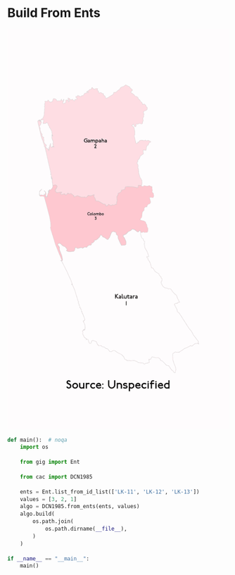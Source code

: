 # Build From Ents

<p  align="center">
    <img src="https://raw.githubusercontent.com/nuuuwan/continuous_area_cartograms/main/examples/build_from_ents/animated.gif" alt="alt" />
</p>

```python
def main():  # noqa
    import os

    from gig import Ent

    from cac import DCN1985

    ents = Ent.list_from_id_list(['LK-11', 'LK-12', 'LK-13'])
    values = [3, 2, 1]
    algo = DCN1985.from_ents(ents, values)
    algo.build(
        os.path.join(
            os.path.dirname(__file__),
        )
    )

if __name__ == "__main__":
    main()

```
